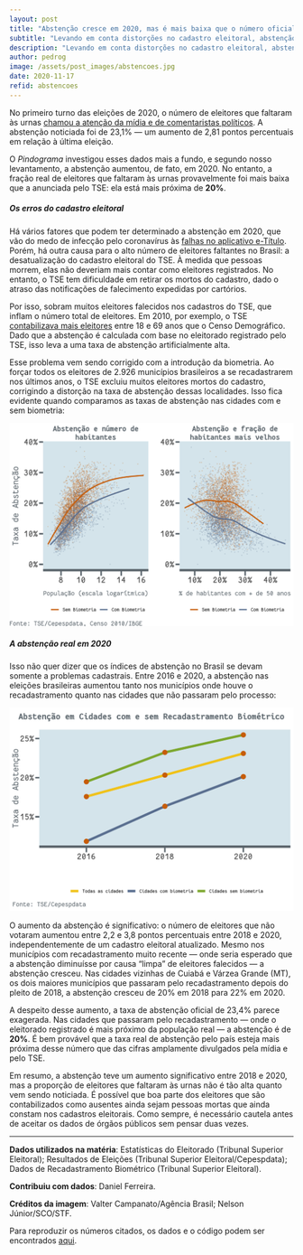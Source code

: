 ```yaml
---
layout: post
title: "Abstenção cresce em 2020, mas é mais baixa que o número oficial"
subtitle: "Levando em conta distorções no cadastro eleitoral, abstenção é de aproximadamente 20%"
description: "Levando em conta distorções no cadastro eleitoral, abstenção é de aproximadamente 20%"
author: pedrog
image: /assets/post_images/abstencoes.jpg
date: 2020-11-17
refid: abstencoes
---
```


<p>No primeiro turno das eleições de 2020, o número de eleitores que faltaram às urnas <a href="http://g1.globo.com/globo-news/videos/v/eleicao-municipal-de-2020-bate-recorde-de-abstencoes-no-pais/9029136/">chamou a atenção da mídia e de comentaristas políticos</a>. A abstenção noticiada foi de 23,1% — um aumento de 2,81 pontos percentuais em relação à última eleição.</p>
<p>O <em>Pindograma</em> investigou esses dados mais a fundo, e segundo nosso levantamento, a abstenção aumentou, de fato, em 2020. No entanto, a fração real de eleitores que faltaram às urnas provavelmente foi mais baixa que a anunciada pelo TSE: ela está mais próxima de <b>20%</b>.</p>
<div id="os-erros-do-cadastro-eleitoral" class="section level5">
<h5>Os erros do cadastro eleitoral</h5>
<p>Há vários fatores que podem ter determinado a abstenção em 2020, que vão do medo de infecção pelo coronavírus às <a href="https://www.correiobraziliense.com.br/politica/2020/11/4888950-eleitores-relatam-problemas-no-acesso-ao-aplicativo-e-titulo-do-tse.html">falhas no aplicativo e-Título</a>. Porém, há outra causa para o alto número de eleitores faltantes no Brasil: a desatualização do cadastro eleitoral do TSE. À medida que pessoas morrem, elas não deveriam mais contar como eleitores registrados. No entanto, o TSE tem dificuldade em retirar os mortos do cadastro, dado o atraso das notificações de falecimento expedidas por cartórios.</p>
<p>Por isso, sobram muitos eleitores falecidos nos cadastros do TSE, que inflam o número total de eleitores. Em 2010, por exemplo, o TSE <a href="https://pindograma.com.br/2020/09/27/disenfranchisement.html">contabilizava mais eleitores</a> entre 18 e 69 anos que o Censo Demográfico. Dado que a abstenção é calculada com base no eleitorado registrado pelo TSE, isso leva a uma taxa de abstenção artificialmente alta.</p>
<p>Esse problema vem sendo corrigido com a introdução da biometria. Ao forçar todos os eleitores de 2.926 municípios brasileiros a se recadastrarem nos últimos anos, o TSE excluiu muitos eleitores mortos do cadastro, corrigindo a distorção na taxa de abstenção dessas localidades. Isso fica evidente quando comparamos as taxas de abstenção nas cidades com e sem biometria:</p>
<p><img src="/assets/post_images/Abstencoes_files/figure-html/unnamed-chunk-2-1.png" width="672" /></p>
</div>
<div id="a-abstenção-real-em-2020" class="section level5">
<h5>A abstenção real em 2020</h5>
<p>Isso não quer dizer que os índices de abstenção no Brasil se devam somente a problemas cadastrais. Entre 2016 e 2020, a abstenção nas eleições brasileiras aumentou tanto nos municípios onde houve o recadastramento quanto nas cidades que não passaram pelo processo:</p>
<p><img src="/assets/post_images/Abstencoes_files/figure-html/unnamed-chunk-3-1.png" width="672" /></p>
<p>O aumento da abstenção é significativo: o número de eleitores que não votaram aumentou entre 2,2 e 3,8 pontos percentuais entre 2018 e 2020, independentemente de um cadastro eleitoral atualizado. Mesmo nos municípios com recadastramento muito recente — onde seria esperado que a abstenção diminuísse por causa “limpa” de eleitores falecidos — a abstenção cresceu. Nas cidades vizinhas de Cuiabá e Várzea Grande (MT), os dois maiores municípios que passaram pelo recadastramento depois do pleito de 2018, a abstenção cresceu de 20% em 2018 para 22% em 2020.</p>
<p>A despeito desse aumento, a taxa de abstenção oficial de 23,4% parece exagerada. Nas cidades que passaram pelo recadastramento — onde o eleitorado registrado é mais próximo da população real — a abstenção é de <strong>20%</strong>. É bem provável que a taxa real de abstenção pelo país esteja mais próxima desse número que das cifras amplamente divulgados pela mídia e pelo TSE.</p>
<p>Em resumo, a abstenção teve um aumento significativo entre 2018 e 2020, mas a proporção de eleitores que faltaram às urnas não é tão alta quanto vem sendo noticiada. É possível que boa parte dos eleitores que são contabilizados como ausentes ainda sejam pessoas mortas que ainda constam nos cadastros eleitorais. Como sempre, é necessário cautela antes de aceitar os dados de órgãos públicos sem pensar duas vezes.</p>
<hr />
<p><strong>Dados utilizados na matéria</strong>: Estatísticas do Eleitorado (Tribunal Superior Eleitoral); Resultados de Eleições (Tribunal Superior Eleitoral/Cepespdata); Dados de Recadastramento Biométrico (Tribunal Superior Eleitoral).</p>
<p><strong>Contribuiu com dados</strong>: Daniel Ferreira.</p>
<p><strong>Créditos da imagem</strong>: Valter Campanato/Agência Brasil; Nelson Júnior/SCO/STF.</p>
<p>Para reproduzir os números citados, os dados e o código podem ser encontrados <a href="https://github.com/pindograma/materias/blob/master/2020-11-17-abstencoes/Abstencoes.Rmd">aqui</a>.</p>
</div>
